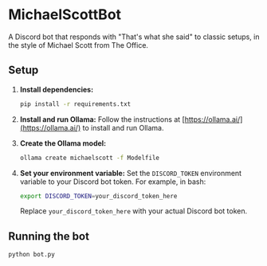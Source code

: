 # MichaelScottBot

A Discord bot that responds with "That's what she said" to classic setups, in the style of Michael Scott from The Office.

## Setup

1.  **Install dependencies:**
    ```bash
    pip install -r requirements.txt
    ```

2.  **Install and run Ollama:**
    Follow the instructions at [https://ollama.ai/](https://ollama.ai/) to install and run Ollama.

3.  **Create the Ollama model:**
    ```bash
    ollama create michaelscott -f Modelfile
    ```

4.  **Set your environment variable:**
    Set the `DISCORD_TOKEN` environment variable to your Discord bot token.
    For example, in bash:
    ```bash
    export DISCORD_TOKEN=your_discord_token_here
    ```
    Replace `your_discord_token_here` with your actual Discord bot token.

## Running the bot

```bash
python bot.py
```
